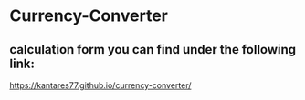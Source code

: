 # Currency-Converter

## calculation form you can find under the following link:

https://kantares77.github.io/currency-converter/
